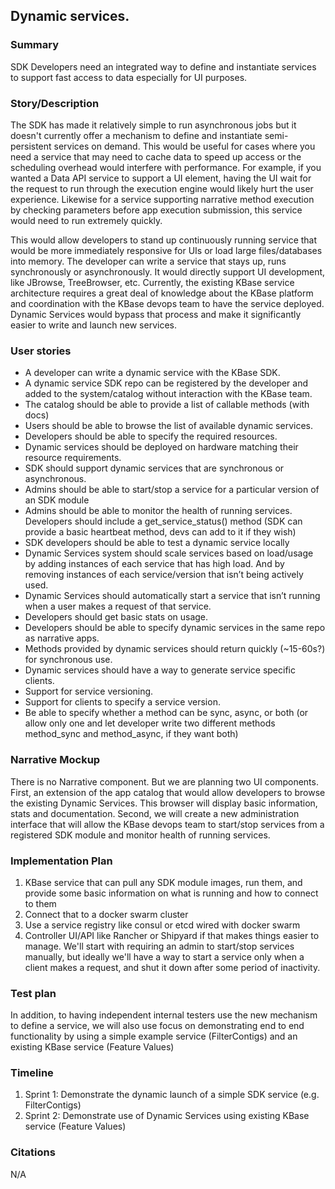 ## Dynamic services.

### Summary

SDK Developers need an integrated way to define and instantiate
services to support fast access to data especially for UI purposes.

### Story/Description

The SDK has made it relatively simple to run asynchronous jobs but it doesn't currently offer a mechanism to define and instantiate semi-persistent services on demand.  This would be useful for cases where you need a service that may need to cache data to speed up access or the scheduling overhead would interfere with performance. For example, if you wanted a Data API service to support a UI element, having the UI wait for the request to run through the execution engine would likely hurt the user experience. Likewise for a service supporting narrative method execution by checking parameters before app execution submission, this service would need to run extremely quickly.

This would allow developers to stand up continuously running service that would be more immediately responsive for UIs or load large files/databases into memory. The developer can write a service that stays up, runs synchronously or asynchronously. It would directly support UI development, like JBrowse, TreeBrowser, etc. Currently, the existing KBase service architecture requires a great deal of knowledge about the KBase platform and coordination with the KBase devops team to have the service deployed. Dynamic Services would bypass that process and make it significantly easier to write and launch new services.


### User stories

*	A developer can write a dynamic service with the KBase SDK.
*	A dynamic service SDK repo can be registered by the developer and added to the system/catalog without interaction with the KBase team.
*	The catalog should be able to provide a list of callable methods (with docs)
*	Users should be able to browse the list of available dynamic services.
*	Developers should be able to specify the required resources.
*	Dynamic services should be deployed on hardware matching their resource requirements.
*	SDK should support dynamic services that are synchronous or asynchronous.
*	Admins should be able to start/stop a service for a particular version of an SDK module
*	Admins should be able to monitor the health of running services. Developers should include a get_service_status() method (SDK can provide a basic heartbeat method, devs can add to it if they wish)
*	SDK developers should be able to test a dynamic service locally
*	Dynamic Services system should scale services based on load/usage by adding instances of each service that has high load. And by removing instances of each service/version that isn’t being actively used.
*	Dynamic Services should automatically start a service that isn’t running when a user makes a request of that service.
*	Developers should get basic stats on usage.
*	Developers should be able to specify dynamic services in the same repo as narrative apps.
*	Methods provided by dynamic services should return quickly (~15-60s?) for synchronous use.
*	Dynamic services should have a way to generate service specific clients.
*	Support for service versioning.
*	Support for clients to specify a service version.
*	Be able to specify whether a method can be sync, async, or both (or allow only one and let developer write two different methods method_sync and method_async, if they want both)


### Narrative Mockup

There is no Narrative component. But we are planning two UI components. First, an extension of the app catalog that would allow developers to browse the existing Dynamic Services. This browser will display basic information, stats and documentation. Second, we will create a new administration interface that will allow the KBase devops team to start/stop services from a registered SDK module and monitor health of running services.

### Implementation Plan

1.	KBase service that can pull any SDK module images, run them, and provide some basic information on what is running and how to connect to them
2.	Connect that to a docker swarm cluster
3.	Use a service registry like consul or etcd wired with docker swarm
4.	Controller UI/API like Rancher or Shipyard if that makes things easier to manage.  We'll start with requiring an admin to start/stop services manually, but ideally we'll have a way to start a service only when a client makes a request, and shut it down after some period of inactivity.


### Test plan

In addition, to having independent internal testers use the new mechanism to define a service, we will also use focus on demonstrating end to end functionality by using a simple example service (FilterContigs) and an existing KBase service (Feature Values)

### Timeline

1. Sprint 1: Demonstrate the dynamic launch of a simple SDK service (e.g. FilterContigs)
2. Sprint 2: Demonstrate use of Dynamic Services using existing KBase service (Feature Values)

### Citations

N/A
